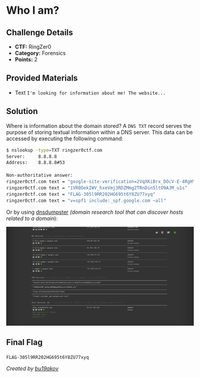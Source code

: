# Who I am?

## Challenge Details 

- **CTF:** RingZer0
- **Category:** Forensics
- **Points:** 2

## Provided Materials

- Text `I'm looking for information about me! The website...`

## Solution

Where is information about the domain stored? A `DNS TXT` record serves the purpose of storing textual information within a DNS server. This data can be accessed by executing the following command:

```sh
$ nslookup -type=TXT ringzer0ctf.com
Server:		8.8.8.8
Address:	8.8.8.8#53

Non-authoritative answer:
ringzer0ctf.com	text = "google-site-verification=2VqXKiBrx_DOcV-E-4RgHYtCiCVGgZM42FKl_DlJqHk"
ringzer0ctf.com	text = "1VR0DekIWV_hxeVmj3RDZMmg2TRnDin5ltO9AJM_u1s"
ringzer0ctf.com	text = "FLAG-305l9RR202HG695t6Y8ZU77xyq"
ringzer0ctf.com	text = "v=spf1 include:_spf.google.com ~all"
```

Or by using [dnsdumpster](https://dnsdumpster.com) *(domain research tool that can discover hosts related to a domain*):

![dns](./dns.jpg)

## Final Flag

`FLAG-305l9RR202HG695t6Y8ZU77xyq`

*Created by [bu19akov](https://github.com/bu19akov)*